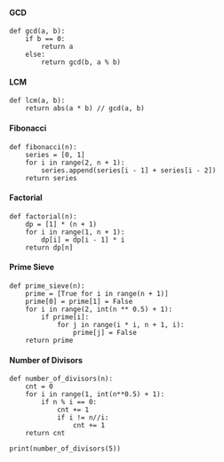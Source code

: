 #### GCD

```
def gcd(a, b):
    if b == 0:
        return a
    else:
        return gcd(b, a % b)
```

#### LCM

```
def lcm(a, b):
    return abs(a * b) // gcd(a, b)
```

#### Fibonacci

```angular2html
def fibonacci(n):
    series = [0, 1]
    for i in range(2, n + 1):
        series.append(series[i - 1] + series[i - 2])
    return series
```

#### Factorial
```angular2html
def factorial(n):
    dp = [1] * (n + 1)
    for i in range(1, n + 1):
        dp[i] = dp[i - 1] * i
    return dp[n]
```

#### Prime Sieve
```angular2html
def prime_sieve(n):
    prime = [True for i in range(n + 1)]
    prime[0] = prime[1] = False
    for i in range(2, int(n ** 0.5) + 1):
        if prime[i]:
            for j in range(i * i, n + 1, i):
                prime[j] = False
    return prime

```

#### Number of Divisors
```
def number_of_divisors(n):
    cnt = 0
    for i in range(1, int(n**0.5) + 1):
        if n % i == 0:
            cnt += 1
            if i != n//i:
                cnt += 1
    return cnt

print(number_of_divisors(5))
```

